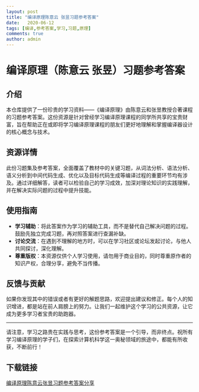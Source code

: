 ```yaml
---
layout: post
title: "编译原理陈意云 张昱习题参考答案"
date:   2020-06-12
tags: [编译,参考答案,学习,习题,原理]
comments: true
author: admin
---
```

# 编译原理（陈意云 张昱）习题参考答案

## 介绍

本仓库提供了一份珍贵的学习资料——《编译原理》由陈意云和张昱教授合著课程的习题参考答案。这份资源是针对曾经学习编译原理课程的同学所共享的宝贵财富，旨在帮助正在或即将学习编译原理课程的朋友们更好地理解和掌握编译器设计的核心概念与技术。

## 资源详情

此份习题集及参考答案，全面覆盖了教材中的关键习题，从词法分析、语法分析、语义分析到中间代码生成、优化以及目标代码生成等编译过程的重要环节均有涉及。通过详细解答，读者可以检验自己的学习成效，加深对理论知识的实践理解，并在解决实际问题的过程中提升技能。

## 使用指南

- **学习辅助**：将此答案作为学习的辅助工具，而不是替代自己解决问题的过程。鼓励先独立完成习题，再对照答案进行查漏补缺。
- **讨论交流**：在遇到不理解的地方时，可以在学习社区或论坛发起讨论，与他人共同探讨，深化理解。
- **尊重版权**：本资源仅供个人学习使用，请勿用于商业目的，同时尊重原作者的知识产权，合理分享，避免不当传播。

## 反馈与贡献

如果你发现其中的错误或者有更好的解题思路，欢迎提出建议和修正。每个人的知识增进，都是站在前人肩膀上的努力。让我们一起维护这个学习的公共资源，让它成为更多学习者宝贵的助跑器。

---

请注意，学习之路贵在实践与思考，这份参考答案是一个引导，而非终点。祝所有学习编译原理的学子们，在探索计算机科学这一奥秘领域的旅途中，都能有所收获，不断前行！

## 下载链接

[编译原理陈意云张昱习题参考答案分享](https://pan.quark.cn/s/a25f591e1b9e)